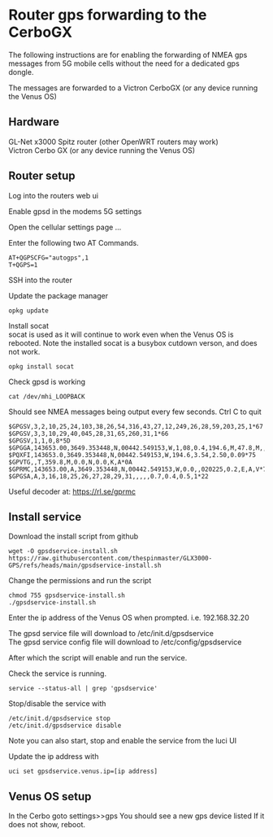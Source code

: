 
# Router gps forwarding to the CerboGX

The following instructions are for enabling the forwarding of NMEA gps messages from 5G mobile cells without the need for a dedicated gps dongle. 


The messages are forwarded to a Victron CerboGX (or any device running the Venus OS)

## Hardware
GL-Net x3000 Spitz router (other OpenWRT routers may work)  
Victron Cerbo GX (or any device running the Venus OS)

## Router setup
Log into the routers web ui

Enable gpsd in the modems 5G settings

Open the cellular settings page …

Enter the following two AT Commands.
```
AT+QGPSCFG="autogps",1  
T+QGPS=1
```

SSH into the router

Update the package manager  
```
opkg update
```

Install socat  
socat is used as it will continue to work even when the Venus OS is rebooted.
Note the installed socat is a busybox cutdown verson, and does not work. 

```
opkg install socat
```

Check gpsd is working  
```
cat /dev/mhi_LOOPBACK
```
 
Should see NMEA messages being output every few seconds. Ctrl C to quit
```
$GPGSV,3,2,10,25,24,103,38,26,54,316,43,27,12,249,26,28,59,203,25,1*67
$GPGSV,3,3,10,29,40,045,28,31,65,260,31,1*66
$GPGSV,1,1,0,8*5D
$GPGGA,143653.00,3649.353448,N,00442.549153,W,1,08,0.4,194.6,M,47.8,M,,*7D
$PQXFI,143653.0,3649.353448,N,00442.549153,W,194.6,3.54,2.50,0.09*75
$GPVTG,,T,359.8,M,0.0,N,0.0,K,A*0A
$GPRMC,143653.00,A,3649.353448,N,00442.549153,W,0.0,,020225,0.2,E,A,V*78
$GPGSA,A,3,16,18,25,26,27,28,29,31,,,,,0.7,0.4,0.5,1*22
```

Useful decoder at:  https://rl.se/gprmc

## Install service

Download the install script from github  
```
wget -O gpsdservice-install.sh https://raw.githubusercontent.com/thespinmaster/GLX3000-GPS/refs/heads/main/gpsdservice-install.sh
```

Change the permissions and run the script  
```
chmod 755 gpsdservice-install.sh 
./gpsdservice-install.sh
```

Enter the ip address of the Venus OS when prompted. i.e. 192.168.32.20

The gpsd service file will download to /etc/init.d/gpsdservice  
The gpsd service config file will download to /etc/config/gpsdservice  

After which the script will enable and run the service.

Check the service is running.  
```
service --status-all | grep 'gpsdservice'
```

Stop/disable the service with  
```
/etc/init.d/gpsdservice stop
/etc/init.d/gpsdservice disable
```
Note you can also start, stop and enable the service from the luci UI

Update the ip address with
```
uci set gpsdservice.venus.ip=[ip address]
```

## Venus OS setup
In the Cerbo goto settings>>gps
You should see a new gps device listed
If it does not show, reboot.

